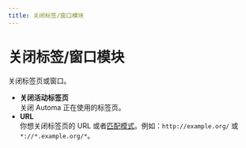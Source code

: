 ```yaml
---
title: 关闭标签/窗口模块
---
```


# 关闭标签/窗口模块

关闭标签页或窗口。

- **关闭活动标签页** <br>
  关闭 Automa 正在使用的标签页。
- **URL** <br>
  你想关闭标签页的 URL 或者[匹配模式](https://developer.mozilla.org/en-US/docs/Mozilla/Add-ons/WebExtensions/Match_patterns#examples)。例如：`http://example.org/` 或 `*://*.example.org/*`。